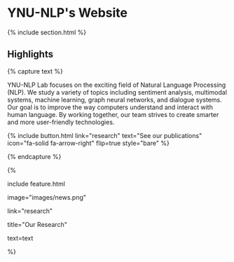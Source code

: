 ---
---

# YNU-NLP's Website

{% include section.html %}

## Highlights

{% capture text %}

YNU-NLP Lab focuses on the exciting field of Natural Language Processing (NLP). We study a variety of topics including sentiment analysis, multimodal systems, machine learning, graph neural networks, and dialogue systems. Our goal is to improve the way computers understand and interact with human language. By working together, our team strives to create smarter and more user-friendly technologies.

{%
  include button.html
  link="research"
  text="See our publications"
  icon="fa-solid fa-arrow-right"
  flip=true
  style="bare"
%}

{% endcapture %}

{%

  include feature.html

  image="images/news.png"

  link="research"

  title="Our Research"

  text=text

%}


